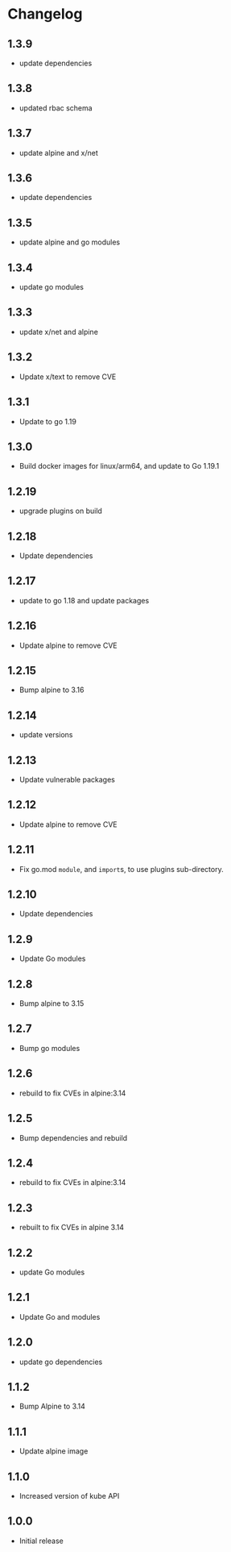 # Changelog

## 1.3.9
* update dependencies

## 1.3.8
* updated rbac schema
## 1.3.7
* update alpine and x/net

## 1.3.6
* update dependencies

## 1.3.5
* update alpine and go modules

## 1.3.4
* update go modules

## 1.3.3
* update x/net and alpine

## 1.3.2
* Update x/text to remove CVE

## 1.3.1
* Update to go 1.19

## 1.3.0
* Build docker images for linux/arm64, and update to Go 1.19.1

## 1.2.19
* upgrade plugins on build

## 1.2.18
* Update dependencies

## 1.2.17
* update to go 1.18 and update packages

## 1.2.16
* Update alpine to remove CVE

## 1.2.15
* Bump alpine to 3.16

## 1.2.14
* update versions

## 1.2.13
* Update vulnerable packages

## 1.2.12
* Update alpine to remove CVE

## 1.2.11
* Fix go.mod `module`, and `import`s, to use plugins sub-directory.

## 1.2.10
* Update dependencies
## 1.2.9
* Update Go modules

## 1.2.8
* Bump alpine to 3.15

## 1.2.7
* Bump go modules

## 1.2.6
* rebuild to fix CVEs in alpine:3.14

## 1.2.5
* Bump dependencies and rebuild

## 1.2.4
* rebuild to fix CVEs in alpine:3.14

## 1.2.3
* rebuilt to fix CVEs in alpine 3.14

## 1.2.2
* update Go modules

## 1.2.1
* Update Go and modules

## 1.2.0
* update go dependencies

## 1.1.2
* Bump Alpine to 3.14

## 1.1.1
* Update alpine image

## 1.1.0
* Increased version of kube API

## 1.0.0
* Initial release
